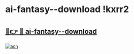 # ai-fantasy--download !kxrr2

# <h2><a href="https://jw1l8r.esa.edu.pl?title=ai-fantasy--download&ref=kxrr2">🔗👉 🔴 ai-fantasy--download</a></h2>

[![acn](https://github.com/user-attachments/assets/0f9c940e-d8b0-45ae-aac7-cd30a18b3e1c)](https://jw1l8r.esa.edu.pl?title=ai-fantasy--download&ref=kxrr2)

